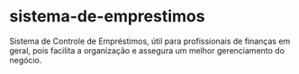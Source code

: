 # sistema-de-emprestimos
Sistema de Controle de Empréstimos, útil para profissionais de finanças em geral, pois facilita a organização e assegura um melhor gerenciamento do negócio.

